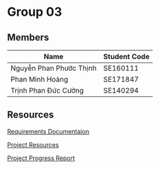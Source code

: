 # Group 03 
## Members
| Name  | Student Code|
|---|---|
| Nguyễn Phan Phước Thịnh | SE160111 |
| Phan Minh Hoàng  | SE171847 |
| Trịnh Phan Đức Cường | SE140294 | 
## Resources
[Requirements Documentaion](https://docs.google.com/document/d/1GAuQov-tFaSFe5eZxrSGzpeA4wik6ILOjiO_Y8UsKdA/edit)

[Project Resources](https://drive.google.com/drive/folders/1S72eMp_P5zTtauAn3wE-BJwXbwhl3Bon?usp=drive_link)
 
[Project Progress Report](https://docs.google.com/spreadsheets/d/1oEaJUSmVezTuXbCQ1gCtlvdh5VIrOuWQPcY0UBE3Y30/edit#gid=0)
